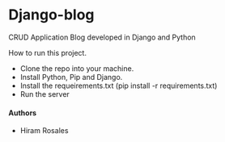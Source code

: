 # Django-blog
CRUD Application Blog developed in Django and Python

How to run this project.

- Clone the repo into your machine.
- Install Python, Pip and Django.
- Install the requeirements.txt (pip install -r requirements.txt)
- Run the server

#### Authors

- Hiram Rosales 